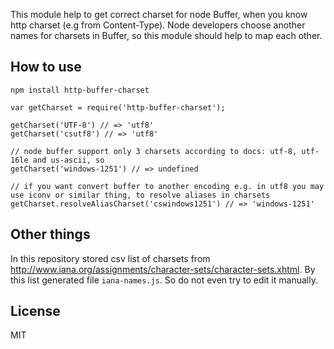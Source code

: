 This module help to get correct charset for node Buffer, when you know http charset (e.g from Content-Type). Node developers choose another names for charsets in Buffer, so this module should help to map each other.

How to use
----------

```
npm install http-buffer-charset
```

```
var getCharset = require('http-buffer-charset');

getCharset('UTF-8') // => 'utf8'
getCharset('csutf8') // => 'utf8'

// node buffer support only 3 charsets according to docs: utf-8, utf-16le and us-ascii, so
getCharset('windows-1251') // => undefined

// if you want convert buffer to another encoding e.g. in utf8 you may use iconv or similar thing, to resolve aliases in charsets
getCharset.resolveAliasCharset('cswindows1251') // => 'windows-1251'
```

Other things
------------

In this repository stored csv list of charsets from http://www.iana.org/assignments/character-sets/character-sets.xhtml. 
By this list generated file `iana-names.js`. So do not even try to edit it manually.

License
-------

MIT
